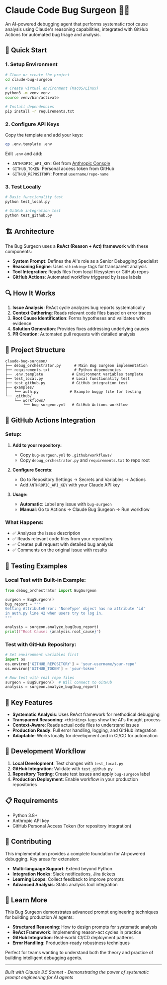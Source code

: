 # Claude Code Bug Surgeon 🤖🔧

An AI-powered debugging agent that performs systematic root cause analysis using Claude's reasoning capabilities, integrated with GitHub Actions for automated bug triage and analysis.

## 🚀 Quick Start

### 1. Setup Environment

```bash
# Clone or create the project
cd claude-bug-surgeon

# Create virtual environment (MacOS/Linux)
python3 -m venv venv
source venv/bin/activate

# Install dependencies
pip install -r requirements.txt
```

### 2. Configure API Keys

Copy the template and add your keys:
```bash
cp .env.template .env
```

Edit `.env` and add:
- `ANTHROPIC_API_KEY`: Get from [Anthropic Console](https://console.anthropic.com/)
- `GITHUB_TOKEN`: Personal access token from GitHub
- `GITHUB_REPOSITORY`: Format `username/repo-name`

### 3. Test Locally

```bash
# Basic functionality test
python test_local.py

# GitHub integration test  
python test_github.py
```

## 🏗️ Architecture

The Bug Surgeon uses a **ReAct (Reason + Act) framework** with these components:

- **System Prompt**: Defines the AI's role as a Senior Debugging Specialist
- **Reasoning Engine**: Uses `<thinking>` tags for transparent analysis
- **Tool Integration**: Reads files from local filesystem or GitHub repos
- **GitHub Actions**: Automated workflow triggered by issue labels

## 🔍 How It Works

1. **Issue Analysis**: ReAct cycle analyzes bug reports systematically
2. **Context Gathering**: Reads relevant code files based on error traces
3. **Root Cause Identification**: Forms hypotheses and validates with evidence  
4. **Solution Generation**: Provides fixes addressing underlying causes
5. **PR Creation**: Automated pull requests with detailed analysis

## 📁 Project Structure

```
claude-bug-surgeon/
├── debug_orchestrator.py      # Main Bug Surgeon implementation
├── requirements.txt           # Python dependencies
├── .env.template             # Environment variables template
├── test_local.py             # Local functionality test
├── test_github.py            # GitHub integration test
├── examples/
│   └── auth.py              # Example buggy file for testing
└── .github/
    └── workflows/
        └── bug-surgeon.yml   # GitHub Actions workflow
```

## 🤖 GitHub Actions Integration

### Setup:

1. **Add to your repository:**
   - Copy `bug-surgeon.yml` to `.github/workflows/`
   - Copy `debug_orchestrator.py` and `requirements.txt` to repo root

2. **Configure Secrets:**
   - Go to Repository Settings → Secrets and Variables → Actions
   - Add `ANTHROPIC_API_KEY` with your Claude API key

3. **Usage:**
   - **Automatic**: Label any issue with `bug-surgeon` 
   - **Manual**: Go to Actions → Claude Bug Surgeon → Run workflow

### What Happens:
- ✅ Analyzes the issue description
- ✅ Reads relevant code files from your repository  
- ✅ Creates pull request with detailed bug analysis
- ✅ Comments on the original issue with results

## 🧪 Testing Examples

### Local Test with Built-in Example:

```python
from debug_orchestrator import BugSurgeon

surgeon = BugSurgeon()
bug_report = """
Getting AttributeError: 'NoneType' object has no attribute 'id'
in auth.py line 42 when users try to log in.
"""

analysis = surgeon.analyze_bug(bug_report)
print(f"Root Cause: {analysis.root_cause}")
```

### Test with GitHub Repository:

```python
# Set environment variables first
import os
os.environ['GITHUB_REPOSITORY'] = 'your-username/your-repo'
os.environ['GITHUB_TOKEN'] = 'your-token'

# Now test with real repo files
surgeon = BugSurgeon()  # Will connect to GitHub
analysis = surgeon.analyze_bug(bug_report)
```

## 🎯 Key Features

- **Systematic Analysis**: Uses ReAct framework for methodical debugging
- **Transparent Reasoning**: `<thinking>` tags show the AI's thought process
- **Context-Aware**: Reads actual code files to understand issues
- **Production Ready**: Full error handling, logging, and GitHub integration
- **Adaptable**: Works locally for development and in CI/CD for automation

## 🔧 Development Workflow

1. **Local Development**: Test changes with `test_local.py`
2. **GitHub Integration**: Validate with `test_github.py`  
3. **Repository Testing**: Create test issues and apply `bug-surgeon` label
4. **Production Deployment**: Enable workflow in your production repositories

## 📋 Requirements

- Python 3.8+
- Anthropic API key
- GitHub Personal Access Token (for repository integration)

## 🤝 Contributing

This implementation provides a complete foundation for AI-powered debugging. Key areas for extension:

- **Multi-language Support**: Extend beyond Python
- **Integration Hooks**: Slack notifications, Jira tickets
- **Learning Loops**: Collect feedback to improve prompts
- **Advanced Analysis**: Static analysis tool integration

## 📖 Learn More

This Bug Surgeon demonstrates advanced prompt engineering techniques for building production AI agents:

- **Structured Reasoning**: How to design prompts for systematic analysis
- **ReAct Framework**: Implementing reason-act cycles in practice  
- **GitHub Integration**: Real-world CI/CD deployment patterns
- **Error Handling**: Production-ready robustness techniques

Perfect for teams wanting to understand both the theory and practice of building intelligent debugging agents.

---

*Built with Claude 3.5 Sonnet - Demonstrating the power of systematic prompt engineering for AI agents*

